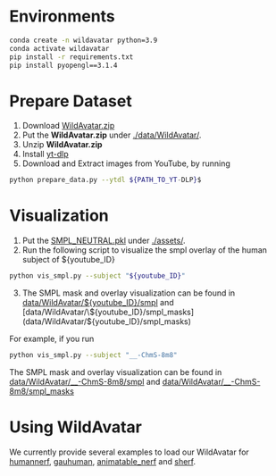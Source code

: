 # Environments
```bash
conda create -n wildavatar python=3.9
conda activate wildavatar
pip install -r requirements.txt
pip install pyopengl==3.1.4
```

# Prepare Dataset
1. Download [WildAvatar.zip](https://zenodo.org/record/11526806/files/WildAvatar.zip)
2. Put the **WildAvatar.zip** under [./data/WildAvatar/](./data/WildAvatar/).
3. Unzip **WildAvatar.zip**
4. Install [yt-dlp](https://github.com/yt-dlp/yt-dlp)
1. Download and Extract images from YouTube, by running
```bash
python prepare_data.py --ytdl ${PATH_TO_YT-DLP}$
```

# Visualization
1. Put the [SMPL_NEUTRAL.pkl](https://smpl.is.tue.mpg.de/) under [./assets/](./assets/).
2. Run the following script to visualize the smpl overlay of the human subject of ${youtube_ID}
```bash
python vis_smpl.py --subject "${youtube_ID}"
```
3. The SMPL mask and overlay visualization can be found in [data/WildAvatar/\${youtube_ID}/smpl](data/WildAvatar/${youtube_ID}/smpl) and [data/WildAvatar/\${youtube_ID}/smpl_masks](data/WildAvatar/${youtube_ID}/smpl_masks)

For example, if you run
```bash
python vis_smpl.py --subject "__-ChmS-8m8"
```
The SMPL mask and overlay visualization can be found in [data/WildAvatar/__-ChmS-8m8/smpl](data/WildAvatar/__-ChmS-8m8/smpl) and [data/WildAvatar/__-ChmS-8m8/smpl_masks](data/WildAvatar/__-ChmS-8m8/smpl_masks)


# Using WildAvatar
We currently provide several examples to load our WildAvatar for [humannerf](./lib/humannerf), [gauhuman](./lib/gauhuman), [animatable_nerf](./lib/animatable_nerf) and [sherf](./lib/sherf).
